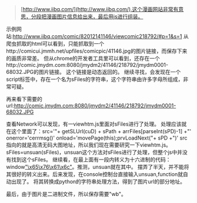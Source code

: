 >[http://www.iibq.com/](http://www.iibq.com/),这个漫画网站非常有意思，分段把漫画图片信息给出来，最后用js进行组装。

示例网站:http://www.iibq.com/comic/82012141146/viewcomic218792/#p=1&s=1
从爬虫抓取的html可以看到，只能抓取到一个http://comicui.jmmh.net/upfiles/comicpic/41146.jpg的图片链接，而保存下来的画质非常差。
但从chrome的开发者工具里可以看到，还存在一个http://comic.jmydm.com:8080/jmydm2/41146/218792/jmydm0001-68032.JPG的图片链接。
这个链接是动态返回的。
继续寻找，会发现在一个script标签中，存在一个名为sFiles的字符串，这个字符串由许多字母所组成，非常可疑。

再来看下需要的url:http://comic.jmydm.com:8080/jmydm2/41146/218792/jmydm0001-68032.JPG

查看Network可以发现，有一viewhtm.js里面对sFiles进行了处理。
处理应该就在这个里面了：src='"+ getSLUrl(cuD) + sPath + arrFiles[parseInt(sPD)-1] +"' onerror='cerrmsg()' onload='movePage(this);prvLoadNext("+ sPD +")'
src指向的就是高清无码大图地址，所以我们现在需要研究一下viewhtm.js。
sFiles=unsuan(sFiles)，unsuan这个方法对sFiles进行了处理，但整个js中并没有找到这个sFiles。
继续看，在最上面有一段内转义为十六进制的代码：window["\x65\x76\x61\x6c"](...)。推测，unsuan就在其中。
摆弄了半天，并不能将其很好的转义出来。后来发现，在console控制台直接输入unsuan,function就自动出现了。
将其转换成python的字符串处理方法，得到了图片url的部分地址。

最后，由于图片是二进制文件，所以保存需要"wb"。